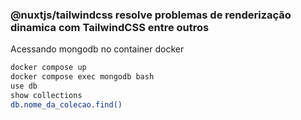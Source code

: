 ### @nuxtjs/tailwindcss resolve problemas de renderização dinamica com TailwindCSS entre outros

Acessando mongodb no container docker
```bash
docker compose up
docker compose exec mongodb bash
use db
show collections
db.nome_da_colecao.find()
```